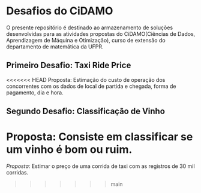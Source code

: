 # Desafios do CiDAMO

O presente repositório é destinado ao armazenamento de soluções desenvolvidas para as atividades propostas do CiDAMO(Ciências de Dados, Aprendizagem de Máquina e Otimização), curso de extensão do departamento de matemática da UFPR.

## Primeiro Desafio: Taxi Ride Price

<<<<<<< HEAD
Proposta: Estimação do custo de operação dos concorrentes com os dados de local de partida e chegada, forma de pagamento, dia e hora.

## Segundo Desafio: Classificação de Vinho

Proposta: Consiste em classificar se um vinho é bom ou ruim.
=======
*Proposta*: Estimar o preço de uma corrida de taxi com as registros de 30 mil corridas. 
>>>>>>> main
